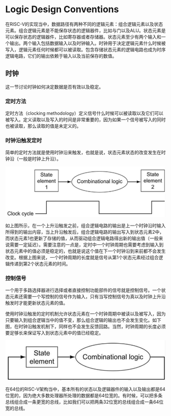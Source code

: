 # Logic Design Conventions

在RISC-V的实现当中，数据路径有两种不同的逻辑元素：组合逻辑元素以及状态元素。组合逻辑元素是不能保存状态的逻辑器件，比如与门以及ALU。状态元素是可以保存状态的逻辑器件，比如寄存器或者存储器。状态元素至少有两个输入和一个输出。两个输入包括数据输入以及时钟输入。时钟用于决定逻辑元素什么时候被写入，逻辑元素任何时候都可以被读取。包含存储状态元素的逻辑电路也成为时序逻辑电路，它们的输出依赖于输入以及当前保存的数值。

## 时钟

这一节讨论时钟如何决定数据是否有效以及稳定。

### 定时方法

定时方法（clocking methodology）定义信号什么时候可以被读取以及它们可以被写入。定义读取以及写入的时间是非常重要的，因为如果一个信号被写入的同时也被读取，那么读取的值是未定义的。

### 时钟沿触发定时

简单的定时方法就是使用时钟沿来触发，也就是说，状态元素状态的改变发生在时钟沿（一般是时钟上升沿）。

![avatar](./photo/edge-triggered-clocking.png)

如上图所示，在一个上升沿触发之前，组合逻辑电路的输出是上一个时钟沿时输入所得到的输出内容，当上升沿触发后，组合逻辑电路的输出写入到状态元素2中，而状态元素1也更新了存储的值，从而驱动组合逻辑电路得出新的输出值（一般来说需要一定延迟）。需要注意的一点是，定时中一个时钟周期也需要考虑到输入到状态元素中的值必须是稳定的，也就是说这个值在下一个时钟沿到来前都不会发生改变。根据上图来说，一个时钟周期的长度就是信号从第1个状态元素经过组合逻辑传递到第2个状态元素的时间。

### 控制信号

一个用于多路选择器进行选择或者直接控制功能部件的信号就是控制信号。一个状态元素还需要一个写控制的信号作为输入，只有当写控制信号为真以及时钟上升沿触发时才能更新状态元素的值。

使用时钟沿触发的定时机制允许状态元素在一个时钟周期中被读以及被写入，因为只要输入到组合逻辑当中的值不变，那么组合逻辑的输出也不会发生变化。如下图，在时钟沿触发机制下，同样也不会发生反馈回路。当然，时钟周期的长度必须要足够长来保证写入到状态元素中的值已经稳定。

![avatar](./photo/edge-triggered-cycle.png)

在64位的RISC-V架构当中，基本所有的状态以及逻辑器件的输入以及输出都是64位宽的，因为绝大多数处理器所处理的数据都是64位宽的。有时候，可以把多条总线组合成一条更宽的总线，比如我们可以把两条32位宽的总线组合成一条64位宽的总线。
